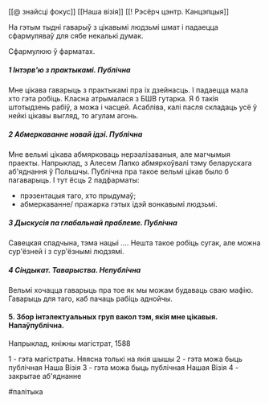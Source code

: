 [[@ знайсці фокус]]
[[Наша візія]]
[[! Рэсёрч цэнтр. Канцэпцыя]]



На гэтым тыдні гаварыў з цікавымі людзьмі шмат і падаецца сфармуляваў для сябе некалькі думак.

Сфармулюю ў фарматах.

##### 1 Інтэрв'ю з практыкамі. Публічна
Мне цікава гаварыць з практыкамі пра іх дзейнасць. І падаецца мала хто гэта робіць. Класна атрымалася з БШВ гутарка. Я б такія штотыдзень рабіў, а можа і часцей. Асабліва, калі пасля складаць усё ў нейкі цікавы выгляд, то агулам агонь.
##### 2 Абмеркаванне новай ідэі. Публічна
Мне вельмі цікава абмярковаць нерэалізаваныя, але магчымыя праекты. Напрыклад, з Алесем Лапко абмяркоўвалі тэму беларускага аб'яднання ў Польшчы. Публічна пра такое вельмі цікав было б пагаварыць.
І тут ёсць 2 падфарматы:
- прэзентацыя таго, хто прыдумаў;
- абмеркаванне/ пражарка гэтых ідэй вонкавымі людзьмі.
##### 3 Дыскусія па глабальнай праблеме. Публічна
Савецкая спадчына, тэма нацыі .... Нешта такое робіць сугак, але можна сур'ёзней і з сур'ёзнымі людзямі.
##### 4 Сіндыкат. Таварыства. Непублічна
Вельмі хочацца гаварыць пра тое як мы можам будаваць сваю мафію. Гаварыць для таго, каб пачаць рабіць аднойчы. 
#### 5. Збор інтэлектуальных груп вакол тэм, якія мне цікавыя. Напаўпублічна.
Напрыклад, кніжны магістрат, 1588

1 - гэта магістраты. Няясна толькі на якія шышы
2 - гэта можа быць публічная Наша Візія
3 - гэта можа быць публічная Нашая Візія
4 - закрытае аб'яднанне



#палітыка
